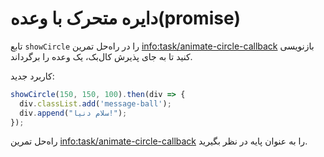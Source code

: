 
# دایره متحرک با وعده(promise)

تابع `showCircle` را در راه‌حل تمرین <info:task/animate-circle-callback> بازنویسی کنید تا به جای پذیرش کال‌بک، یک وعده را برگرداند.

کاربرد جدید:

```js
showCircle(150, 150, 100).then(div => {
  div.classList.add('message-ball');
  div.append("سلام دنیا!");
});
```

راه‌حل تمرین <info:task/animate-circle-callback> را به عنوان پایه در نظر بگیرید.
